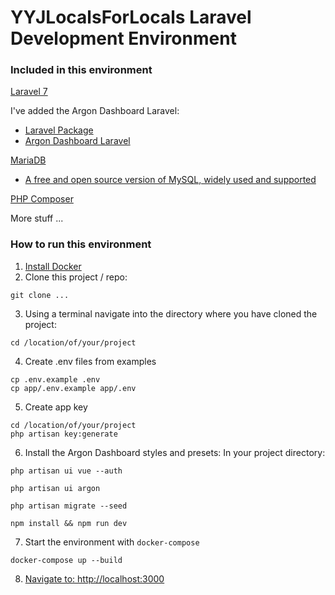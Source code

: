 # YYJLocalsForLocals Laravel Development Environment

### Included in this environment

[Laravel 7](https://laravel.com/docs/7.x)

I've added the Argon Dashboard Laravel:
- [Laravel Package](https://github.com/laravel-frontend-presets/argon)
- [Argon Dashboard Laravel](https://www.creative-tim.com/product/argon-dashboard-laravel)

[MariaDB](https://mariadb.org/)
- [A free and open source version of MySQL, widely used and supported](https://en.wikipedia.org/wiki/MariaDB)

[PHP Composer](https://getcomposer.org/)

More stuff ...

### How to run this environment

1. [Install Docker](https://www.docker.com/get-started)
2. Clone this project / repo:
```
git clone ...
```
3. Using a terminal navigate into the directory where you have cloned the project:
```
cd /location/of/your/project
```
4. Create .env files from examples 
```
cp .env.example .env
cp app/.env.example app/.env 
```
5. Create app key
```
cd /location/of/your/project
php artisan key:generate
```
6. Install the Argon Dashboard styles and presets: 
In your project directory:
```
php artisan ui vue --auth

php artisan ui argon

php artisan migrate --seed

npm install && npm run dev
``` 

7. Start the environment with `docker-compose`
```
docker-compose up --build
```

8. [Navigate to: http://localhost:3000](http://localhost:3000)